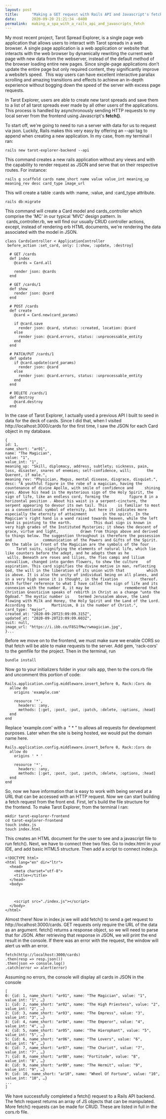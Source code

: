 ```yaml
---
layout: post
title:      "Making a GET request with Rails API and Javascript's fetch()"
date:       2020-09-20 21:21:34 -0400
permalink:  making_a_spa_with_a_rails_api_and_javascripts_fetch
---
```




My most recent project, Tarot Spread Explorer, is a single page web application that allows users to interact with Tarot spreads in a web browser. A single page application is a web application or website that interacts with the web browser by dynamically rewriting the current web page with new data from the webserver, instead of the default method of the browser loading entire new pages. Since single-page applications don’t update the entire page but only required content, they significantly improve a website’s speed.  This way users can have excellent interactive parallax scrolling and amazing transitions and effects to achieve an in-depth experience without bogging down the speed of the server with excess page requests. 

In Tarot Explorer, users are able to create new tarot spreads and save them to a list of all tarot spreads ever made by all other users of the applications. This process is handled by asynchronously sending HTTP requests to my local server from the frontend using Javascript's **fetch()**. 

To start off, we're going to need to run a server with data for us to request via json. Luckily, Rails makes this very easy by offering an --api tag to append when creating a new application. In my case, from my terminal I ran:

```
rails new tarot-explorer-backend --api
```

This command creates a new rails application without any views and with the capability to render request as JSON and serve that on their respective routes. For instance:

```
rails g scaffold cards name_short name value value_int meaning_up meaning_rev desc card_type image_url 
```


This will create a table :cards with :name, :value, and :card_type attribute. 

```
rails db:migrate
```

This command will create a Card model and cards_controller which comprise the 'MC' in our typical 'MVC' design pattern. In  cards_controller.rb, we will find our usually CRUD controller actions, except, instead of rendering erb HTML documents, we're rendering the data associated with the model in JSON.

```
class CardsController < ApplicationController
 before_action :set_card, only: [:show, :update, :destroy]

  # GET /cards
  def index
    @cards = Card.all

    render json: @cards
  end

  # GET /cards/1
  def show
    render json: @card
  end

  # POST /cards
  def create
    @card = Card.new(card_params)

    if @card.save
      render json: @card, status: :created, location: @card
    else
      render json: @card.errors, status: :unprocessable_entity
    end
  end

  # PATCH/PUT /cards/1
  def update
    if @card.update(card_params)
      render json: @card
    else
      render json: @card.errors, status: :unprocessable_entity
    end
  end

  # DELETE /cards/1
  def destroy
    @card.destroy
  end
```


In the case of Tarot Explorer, I actually used a previous API I built to seed in data for the deck of cards. Since I did that, when I visited http://localhost:3000/cards for the first time, I saw the JSON for each Card object in my database.

```
{
id: 1,
name_short: "ar01",
name: "The Magician",
value: "1",
value_int: "1",
meaning_up: "Skill, diplomacy, address, subtlety; sickness, pain, loss, disaster, snares of enemies; self-confidence, will;       the Querent, if male.",
meaning_rev: "Physician, Magus, mental disease, disgrace, disquiet.",
desc: "A youthful figure in the robe of a magician, having the countenance of divine Apollo, with smile of confidence and     shining eyes. Above his head is the mysterious sign of the Holy Spirit, the sign of life, like an endless cord, forming the         figure 8 in a horizontal position . About his waist is a serpent-cincture, the serpent appearing to devour its own tail. This     is familiar to most as a conventional symbol of eternity, but here it indicates more especially the eternity of attainment       in the spirit. In the Magician's right hand is a wand raised towards heaven, while the left hand is pointing to the earth.          This dual sign is known in very high grades of the Instituted Mysteries; it shews the descent of grace, virtue and light,          drawn from things above and derived to things below. The suggestion throughout is therefore the possession and              communication of the Powers and Gifts of the Spirit. On the table in front of the Magician are the symbols of the four          Tarot suits, signifying the elements of natural life, which lie like counters before the adept, and he adapts them as he            wills. Beneath are roses and lilies, the flos campi and lilium convallium, changed into garden flowers, to shew the culture    of aspiration. This card signifies the divine motive in man, reflecting God, the will in the liberation of its union with that          which is above. It is also the unity of individual being on all planes, and in a very high sense it is thought, in the fixation          thereof. With further reference to what I have called the sign of life and its connexion with the number 8, it may be                remembered that Christian Gnosticism speaks of rebirth in Christ as a change "unto the Ogdoad." The mystic number is    termed Jerusalem above, the Land flowing with Milk and Honey, the Holy Spirit and the Land of the Lord. According to         Martinism, 8 is the number of Christ.",
card_type: "major",
created_at: "2020-09-20T23:09:09.315Z",
updated_at: "2020-09-20T23:09:09.603Z",
suit: null,
image_url: "https://i.ibb.co/F8S1fMw/rwmagician.jpg",
}...
```


Before we move on to the frontend, we must make sure we enable CORS so that fetch will be able to make requests to the server. Add gem, 'rack-cors' to the gemfile for the project. Then in the terminal, run 

```
bundle install
```

Now go to your initializers folder in your rails app, then to the cors.rb file and uncomment this portion of code:


```
Rails.application.config.middleware.insert_before 0, Rack::Cors do
  allow do
    origins 'example.com'

    resource '*',
      headers: :any,
      methods: [:get, :post, :put, :patch, :delete, :options, :head]
  end
end
```


Replace 'example.com' with a  " * " to allows all requests for development purposes. Later when the site is being hosted, we would put the domain name here.

```
Rails.application.config.middleware.insert_before 0, Rack::Cors do
  allow do
    origins ' * '

    resource '*',
      headers: :any,
      methods: [:get, :post, :put, :patch, :delete, :options, :head]
  end
end
```



So, now we have information that is easy to work with being served at a URL that can be accessed with an HTTP request. 
Now we can start building a fetch request from the front end. First, let's build the file structure for the frontend. To make Tarot Explorer, from the terminal I ran:

```
mkdir tarot-explorer-frontend
cd tarot-explorer-frontend
touch index.js
touch index.html
```

This creates an HTML document for the user to see and a javascript file to run fetch(). Next, we have to connect thee two files. Go to index.html in your IDE, and add basic HTML5 structure. Then add a script to connect index.js.

```
<!DOCTYPE html>
<html lang="en" dir="ltr">
  <head>
    <meta charset="utf-8">
    <title></title>
  </head>
  <body>
    
		
		
	<script src="./index.js"></script>
  </body>
</html>
```


Almost there! Now in index.js we will add fetch() to send a get request to http://localhost:3000/cards. GET requests only require the URL of the data as an argument. fetch() returns a response object, so we will need to parse that for JSON. After retrieving that response in JSON, we will print the end result in the console. If there was an error with the request, the window will alert us with an error.


```
fetch(http://localhost:3000/cards)
.then(resp => resp.json())
.then(json => console.log()
.catch(error => alert(error)
```

Assuming no errors, the console will display all cards in JSON in the console

```
[
0: {id: 1, name_short: "ar01", name: "The Magician", value: "1", value_int: "1", …}
1: {id: 2, name_short: "ar02", name: "The High Priestess", value: "2", value_int: "2", …}
2: {id: 3, name_short: "ar03", name: "The Empress", value: "3", value_int: "3", …}
3: {id: 4, name_short: "ar04", name: "The Emperor", value: "4", value_int: "4", …}
4: {id: 5, name_short: "ar05", name: "The Hierophant", value: "5", value_int: "5", …}
5: {id: 6, name_short: "ar06", name: "The Lovers", value: "6", value_int: "6", …}
6: {id: 7, name_short: "ar07", name: "The Chariot", value: "7", value_int: "7", …}
7: {id: 8, name_short: "ar08", name: "Fortitude", value: "8", value_int: "8", …}
8: {id: 9, name_short: "ar09", name: "The Hermit", value: "9", value_int: "9", …}
9: {id: 10, name_short: "ar10", name: "Wheel Of Fortune", value: "10", value_int: "10", …}
...
]
```

We have successfully completed a fetch() request to a Rails API backend. The fetch request returns an array of JS objects that can be manipulated. More fetch() requests can be made for CRUD. These are listed in full in the cors.rb file.












 
